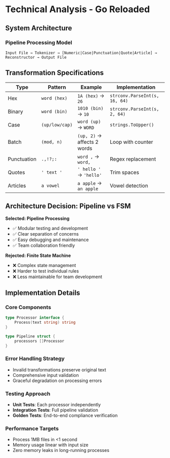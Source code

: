 # Technical Analysis - Go Reloaded

## System Architecture

### Pipeline Processing Model
```
Input File → Tokenizer → [Numeric|Case|Punctuation|Quote|Article] → Reconstructor → Output File
```

## Transformation Specifications

| Type | Pattern | Example | Implementation |
|------|---------|---------|----------------|
| Hex | `word (hex)` | `1A (hex)` → `26` | `strconv.ParseInt(s, 16, 64)` |
| Binary | `word (bin)` | `1010 (bin)` → `10` | `strconv.ParseInt(s, 2, 64)` |
| Case | `(up/low/cap)` | `word (up)` → `WORD` | `strings.ToUpper()` |
| Batch | `(mod, n)` | `(up, 2)` → affects 2 words | Loop with counter |
| Punctuation | `.,!?;:` | `word ,` → `word,` | Regex replacement |
| Quotes | `' text '` | `' hello '` → `'hello'` | Trim spaces |
| Articles | `a vowel` | `a apple` → `an apple` | Vowel detection |

## Architecture Decision: Pipeline vs FSM

**Selected: Pipeline Processing**
- ✅ Modular testing and development
- ✅ Clear separation of concerns  
- ✅ Easy debugging and maintenance
- ✅ Team collaboration friendly

**Rejected: Finite State Machine**
- ❌ Complex state management
- ❌ Harder to test individual rules
- ❌ Less maintainable for team development

## Implementation Details

### Core Components
```go
type Processor interface {
    Process(text string) string
}

type Pipeline struct {
    processors []Processor
}
```

### Error Handling Strategy
- Invalid transformations preserve original text
- Comprehensive input validation
- Graceful degradation on processing errors

### Testing Approach
- **Unit Tests**: Each processor independently
- **Integration Tests**: Full pipeline validation  
- **Golden Tests**: End-to-end compliance verification

### Performance Targets
- Process 1MB files in <1 second
- Memory usage linear with input size
- Zero memory leaks in long-running processes
